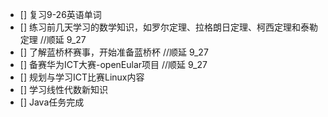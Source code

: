 - [] 复习9-26英语单词
- [] 练习前几天学习的数学知识，如罗尔定理、拉格朗日定理、柯西定理和泰勒定理  //顺延 9_27
- [] 了解蓝桥杯赛事，开始准备蓝桥杯  //顺延 9_27
- [] 备赛华为ICT大赛-openEular项目  //顺延 9_27 
- [] 规划与学习ICT比赛Linux内容
- [] 学习线性代数新知识
- [] Java任务完成